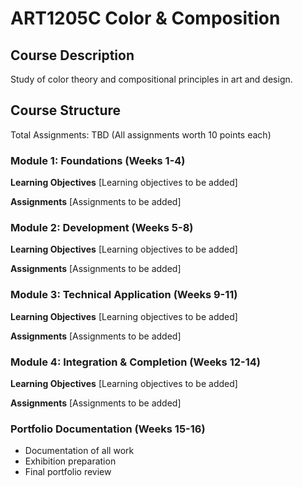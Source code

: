 # ART1205C Color & Composition

## Course Description
Study of color theory and compositional principles in art and design.

## Course Structure
Total Assignments: TBD (All assignments worth 10 points each)

### Module 1: Foundations (Weeks 1-4)
**Learning Objectives**
[Learning objectives to be added]

**Assignments**
[Assignments to be added]

### Module 2: Development (Weeks 5-8)
**Learning Objectives**
[Learning objectives to be added]

**Assignments**
[Assignments to be added]

### Module 3: Technical Application (Weeks 9-11)
**Learning Objectives**
[Learning objectives to be added]

**Assignments**
[Assignments to be added]

### Module 4: Integration & Completion (Weeks 12-14)
**Learning Objectives**
[Learning objectives to be added]

**Assignments**
[Assignments to be added]

### Portfolio Documentation (Weeks 15-16)
- Documentation of all work
- Exhibition preparation
- Final portfolio review
